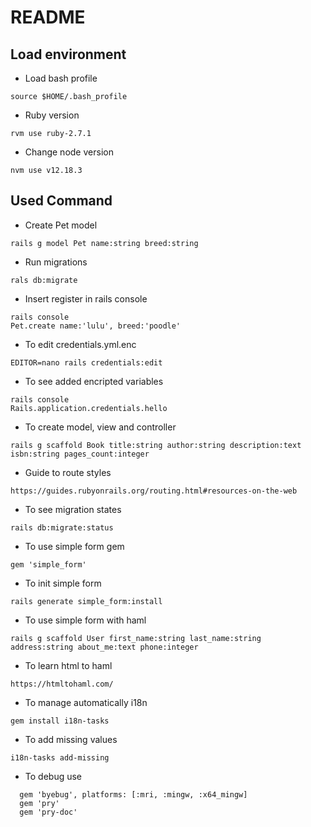 # README

## Load environment
- Load bash profile
```
source $HOME/.bash_profile
```
- Ruby version
```
rvm use ruby-2.7.1
```
- Change node version
```
nvm use v12.18.3
```
## Used Command
- Create Pet model
```
rails g model Pet name:string breed:string
```
- Run migrations
```
rals db:migrate
```
- Insert register in rails console
```
rails console
Pet.create name:'lulu', breed:'poodle'
```
- To edit credentials.yml.enc
```
EDITOR=nano rails credentials:edit
```
- To see added encripted variables
```
rails console
Rails.application.credentials.hello
```
-  To create model, view and controller
```
rails g scaffold Book title:string author:string description:text isbn:string pages_count:integer
```
- Guide to route styles
```
https://guides.rubyonrails.org/routing.html#resources-on-the-web
```
- To see migration states
```
rails db:migrate:status
```
- To use simple form gem
```
gem 'simple_form'
```
- To init simple form
```
rails generate simple_form:install
```
- To use simple form with haml
```
rails g scaffold User first_name:string last_name:string address:string about_me:text phone:integer
```
- To learn html to haml
```
https://htmltohaml.com/
```
- To manage automatically i18n
```
gem install i18n-tasks
```
- To add missing values
```
i18n-tasks add-missing
```
- To debug use
```
  gem 'byebug', platforms: [:mri, :mingw, :x64_mingw]
  gem 'pry'
  gem 'pry-doc'
```
